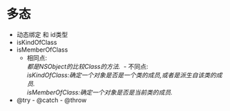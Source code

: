 # 多态
- 动态绑定 和 id类型
- isKindOfClass
- isMemberOfClass
  - 相同点:  
  *都是NSObject的比较Class的方法.*
  - 不同点:  
  *isKindOfClass:确定一个对象是否是一个类的成员,或者是派生自该类的成员.*    
  *isMemberOfClass:确定一个对象是否是当前类的成员.*
- @try  - @catch  - @throw
